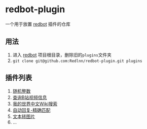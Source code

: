 # redbot-plugin
一个用于放置 [redbot](https://github.com/Redlnn/redbot) 插件的仓库

## 用法
1. 进入 [redbot](https://github.com/Redlnn/redbot) 项目根目录，删除旧的`plugins`文件夹
2. `git clone git@github.com:Redlnn/redbot-plugin.git plugins`

## 插件列表
1. [随机整数](./RollNumber.py)
2. [查询B站视频信息](./GetBilibiliVideoInfo.py)
3. [我的世界中文Wiki搜索](./SearchMinecraftWiki.py)
4. [自动回复-精确匹配](./AutoReply/)
5. [文本转图片](./Text2Img/)
6. ...
